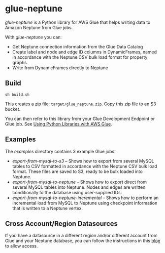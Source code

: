 # glue-neptune

_glue-neptune_ is a Python library for AWS Glue that helps writing data to Amazon Neptune from Glue jobs.

With _glue-neptune_ you can:

 - Get Neptune connection information from the Glue Data Catalog
 - Create label and node and edge ID columns in DynamicFrames, named in accordance with the Neptune CSV bulk load format for property graphs
 - Write from DynamicFrames directly to Neptune 
 
## Build

`sh build.sh`

This creates a zip file: `target/glue_neptune.zip`. Copy this zip file to an S3 bucket.

You can then refer to this library from your Glue Development Endpoint or Glue job. See [Using Python Libraries with AWS Glue](https://docs.aws.amazon.com/glue/latest/dg/aws-glue-programming-python-libraries.html). 
 
## Examples

The _examples_ directory contains 3 example Glue jobs:

 - _export-from-mysql-to-s3_ – Shows how to export from several MySQL tables to CSV formatted in accordance with the Neptune CSV bulk load format. These files are saved to S3, ready to be bulk loaded into Neptune.
 - _export-from-mysql-to-neptune_ – Shows how to export direct from several MySQL tables into Neptune. Nodes and edges are written conditionally to the database using user-supplied IDs.
 - _export-from-mysql-to-neptune-incremental_ – Shows how to perform an incremental  load from MySQL to Neptune using checkpoint information that is written to a Neptune vertex.
 
 ## Cross Account/Region Datasources
If you have a datasource in a different region and/or different account from Glue and your Neptune database, you can follow the instructions in this [blog](https://aws.amazon.com/blogs/big-data/create-cross-account-and-cross-region-aws-glue-connections/) to allow access.
 

 
